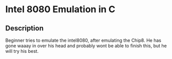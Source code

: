 # Intel 8080 Emulation in C

## Description

Beginner tries to emulate the intel8080, after emulating the Chip8. He has gone waaay in over his head and probably wont be able to finish this, but he will try his best. 
